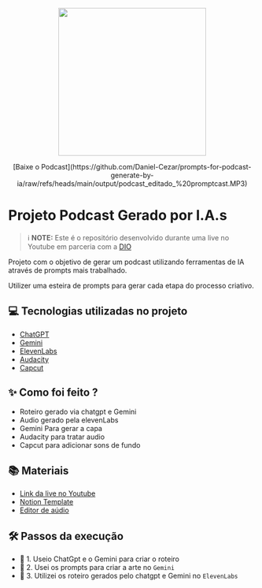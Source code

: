 <p align="center">
<img 
    src=".github/assets/cover.png"
    width="300"
/>
</p>

<p align="center">
    [Baixe o Podcast](https://github.com/Daniel-Cezar/prompts-for-podcast-generate-by-ia/raw/refs/heads/main/output/podcast_editado_%20promptcast.MP3) 
</p>

# Projeto Podcast Gerado por I.A.s


 > ℹ️ **NOTE:** Este é o repositório desenvolvido durante uma live no Youtube em parceria com a [DIO](https://dio.me)

Projeto com o objetivo de gerar um podcast utilizando ferramentas de IA através de prompts mais trabalhado.

Utilizer uma esteira de prompts para gerar cada etapa do processo criativo.

## 💻 Tecnologias utilizadas no projeto

- [ChatGPT](https://chat.openai.com/) 
- [Gemini](https://www.gemini.com/)
- [ElevenLabs](https://beta.elevenlabs.io/)
- [Audacity](https://www.audacityteam.org/)
- [Capcut](https://www.capcut.com/pt-br/)

## ✨ Como foi feito ?

- Roteiro gerado via chatgpt e Gemini
- Audio gerado pela elevenLabs
- Gemini Para gerar a capa
- Audacity para tratar audio
- Capcut para adicionar sons de fundo

## 📚 Materiais

- [Link da live no Youtube](https://www.youtube.com)
- [Notion Template](https://helpful-jump-17b.notion.site/PAS-Podcast-AI-Studio-210489e15d7a4a73b743bb159e45d06f?pvs=4)
- [Editor de aúdio](https://www.capcut.com/editor?from_page=landing_page&__action_from=picture_V%C3%ADdeos%20profissionais%20em%20minutos,%20n%C3%A3o%20em%20horas.)


## 🛠️ Passos da execução

- 🤖 1. Useio ChatGpt e o Gemini para criar o roteiro
- 🤖 2. Usei os prompts para criar a arte no `Gemini`
- 🤖 3. Utilizei os roteiro gerados pelo chatgpt e Gemini no  `ElevenLabs`
